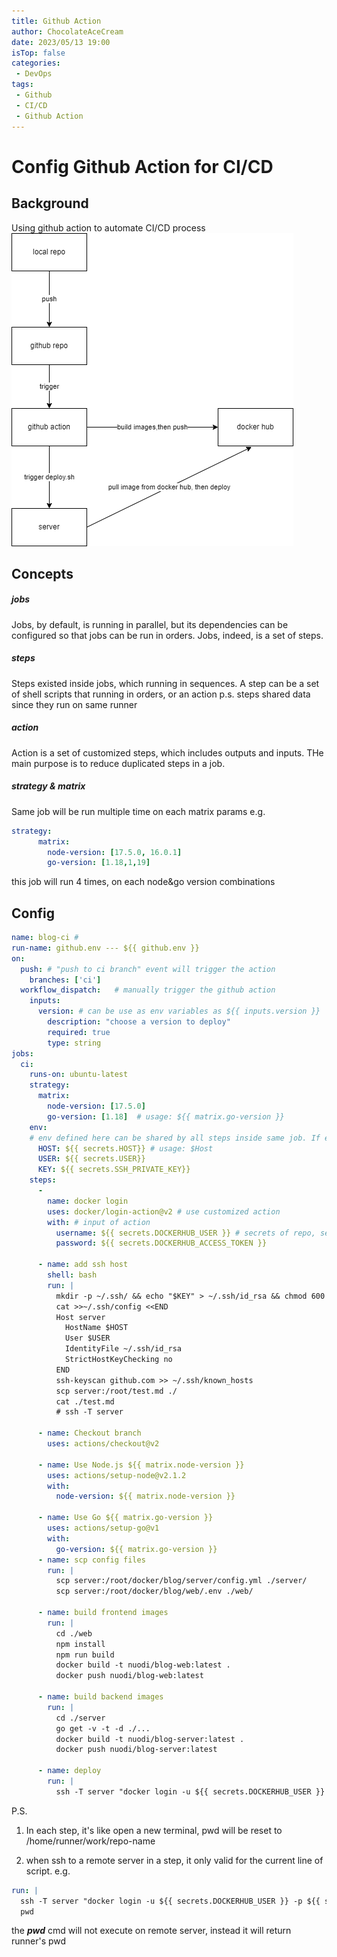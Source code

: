```yaml
---
title: Github Action
author: ChocolateAceCream
date: 2023/05/13 19:00
isTop: false
categories:
 - DevOps
tags:
 - Github
 - CI/CD
 - Github Action
---
```


# Config Github Action for CI/CD <Badge text="Github" type="warning" />

## Background
Using github action to automate CI/CD process
<img src="../../../../../public/img/2023/05/13/1.drawio.png" alt="图片alt" title="图片title">

## Concepts
##### jobs
Jobs, by default, is running in parallel, but its dependencies can be configured so that jobs can be run in orders.
Jobs, indeed, is a set of steps.

##### steps
Steps existed inside jobs, which running in sequences.
A step can be a set of shell scripts that running in orders,
or an action
p.s. steps shared data since they run on same runner

##### action
Action is a set of customized steps, which includes outputs and inputs. THe main purpose is to reduce duplicated steps in a job.

##### strategy & matrix
Same job will be run multiple time on each matrix params
e.g.
```yaml
strategy:
      matrix:
        node-version: [17.5.0, 16.0.1]
        go-version: [1.18,1,19]
```
this job will run 4 times, on each node&go version combinations

## Config
```yaml
name: blog-ci #
run-name: github.env --- ${{ github.env }}
on:
  push: # "push to ci branch" event will trigger the action
    branches: ['ci']
  workflow_dispatch:   # manually trigger the github action
    inputs:
      version: # can be use as env variables as ${{ inputs.version }}
        description: "choose a version to deploy"
        required: true
        type: string
jobs:
  ci:
    runs-on: ubuntu-latest
    strategy:
      matrix:
        node-version: [17.5.0]
        go-version: [1.18]  # usage: ${{ matrix.go-version }}
    env:
    # env defined here can be shared by all steps inside same job. If env defined inside a step, then that variable only available inside that step
      HOST: ${{ secrets.HOST}} # usage: $Host
      USER: ${{ secrets.USER}}
      KEY: ${{ secrets.SSH_PRIVATE_KEY}}
    steps:
      -
        name: docker login
        uses: docker/login-action@v2 # use customized action
        with: # input of action
          username: ${{ secrets.DOCKERHUB_USER }} # secrets of repo, set on github web UI
          password: ${{ secrets.DOCKERHUB_ACCESS_TOKEN }}

      - name: add ssh host
        shell: bash
        run: |
          mkdir -p ~/.ssh/ && echo "$KEY" > ~/.ssh/id_rsa && chmod 600 ~/.ssh/id_rsa
          cat >>~/.ssh/config <<END
          Host server
            HostName $HOST
            User $USER
            IdentityFile ~/.ssh/id_rsa
            StrictHostKeyChecking no
          END
          ssh-keyscan github.com >> ~/.ssh/known_hosts
          scp server:/root/test.md ./
          cat ./test.md
          # ssh -T server

      - name: Checkout branch
        uses: actions/checkout@v2

      - name: Use Node.js ${{ matrix.node-version }}
        uses: actions/setup-node@v2.1.2
        with:
          node-version: ${{ matrix.node-version }}

      - name: Use Go ${{ matrix.go-version }}
        uses: actions/setup-go@v1
        with:
          go-version: ${{ matrix.go-version }}
      - name: scp config files
        run: |
          scp server:/root/docker/blog/server/config.yml ./server/
          scp server:/root/docker/blog/web/.env ./web/

      - name: build frontend images
        run: |
          cd ./web
          npm install
          npm run build
          docker build -t nuodi/blog-web:latest .
          docker push nuodi/blog-web:latest

      - name: build backend images
        run: |
          cd ./server
          go get -v -t -d ./...
          docker build -t nuodi/blog-server:latest .
          docker push nuodi/blog-server:latest

      - name: deploy
        run: |
          ssh -T server "docker login -u ${{ secrets.DOCKERHUB_USER }} -p ${{ secrets.DOCKERHUB_ACCESS_TOKEN }} && /root/deploy.sh"
```

P.S.
1. In each step, it's like open a new terminal, pwd will be reset to /home/runner/work/repo-name

2. when ssh to a remote server in a step, it only valid for the current line of script. e.g.
```yaml
run: |
  ssh -T server "docker login -u ${{ secrets.DOCKERHUB_USER }} -p ${{ secrets.DOCKERHUB_ACCESS_TOKEN }} && /root/deploy.sh"
  pwd
```
the ***pwd*** cmd will not execute on remote server, instead it will return runner's pwd